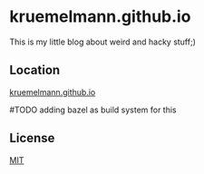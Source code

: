 kruemelmann.github.io
=====================

This is my little blog about weird and hacky stuff;)

Location
--------

[kruemelmann.github.io](https://kruemelmann.github.io)

#TODO adding bazel as build system for this

## License
[MIT](https://choosealicense.com/licenses/mit/)
